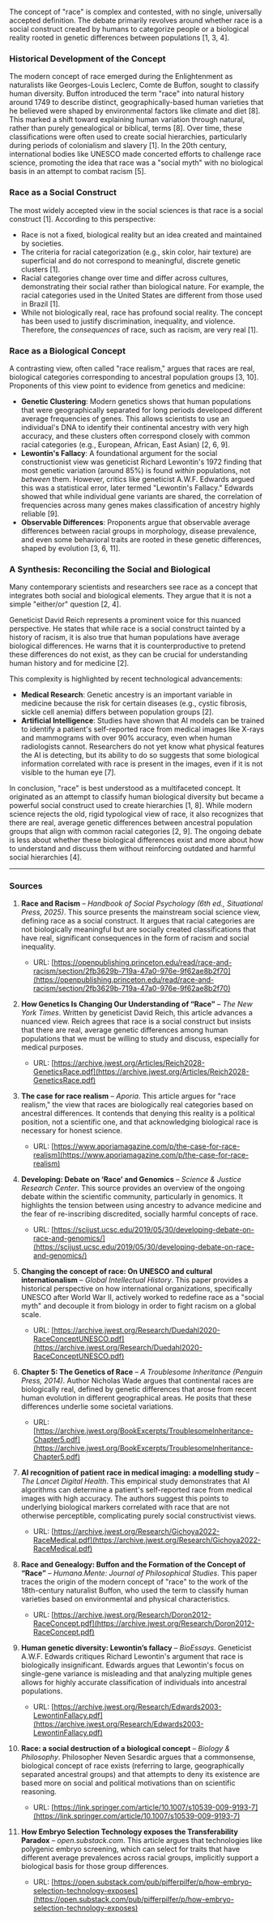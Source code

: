 The concept of "race" is complex and contested, with no single, universally accepted definition. The debate primarily revolves around whether race is a social construct created by humans to categorize people or a biological reality rooted in genetic differences between populations [1, 3, 4].

### Historical Development of the Concept
The modern concept of race emerged during the Enlightenment as naturalists like Georges-Louis Leclerc, Comte de Buffon, sought to classify human diversity. Buffon introduced the term "race" into natural history around 1749 to describe distinct, geographically-based human varieties that he believed were shaped by environmental factors like climate and diet [8]. This marked a shift toward explaining human variation through natural, rather than purely genealogical or biblical, terms [8]. Over time, these classifications were often used to create social hierarchies, particularly during periods of colonialism and slavery [1]. In the 20th century, international bodies like UNESCO made concerted efforts to challenge race science, promoting the idea that race was a "social myth" with no biological basis in an attempt to combat racism [5].

### Race as a Social Construct
The most widely accepted view in the social sciences is that race is a social construct [1]. According to this perspective:
*   Race is not a fixed, biological reality but an idea created and maintained by societies.
*   The criteria for racial categorization (e.g., skin color, hair texture) are superficial and do not correspond to meaningful, discrete genetic clusters [1].
*   Racial categories change over time and differ across cultures, demonstrating their social rather than biological nature. For example, the racial categories used in the United States are different from those used in Brazil [1].
*   While not biologically real, race has profound social reality. The concept has been used to justify discrimination, inequality, and violence. Therefore, the *consequences* of race, such as racism, are very real [1].

### Race as a Biological Concept
A contrasting view, often called "race realism," argues that races are real, biological categories corresponding to ancestral population groups [3, 10]. Proponents of this view point to evidence from genetics and medicine:
*   **Genetic Clustering**: Modern genetics shows that human populations that were geographically separated for long periods developed different average frequencies of genes. This allows scientists to use an individual's DNA to identify their continental ancestry with very high accuracy, and these clusters often correspond closely with common racial categories (e.g., European, African, East Asian) [2, 6, 9].
*   **Lewontin's Fallacy**: A foundational argument for the social constructionist view was geneticist Richard Lewontin's 1972 finding that most genetic variation (around 85%) is found *within* populations, not *between* them. However, critics like geneticist A.W.F. Edwards argued this was a statistical error, later termed "Lewontin's Fallacy." Edwards showed that while individual gene variants are shared, the correlation of frequencies across many genes makes classification of ancestry highly reliable [9].
*   **Observable Differences**: Proponents argue that observable average differences between racial groups in morphology, disease prevalence, and even some behavioral traits are rooted in these genetic differences, shaped by evolution [3, 6, 11].

### A Synthesis: Reconciling the Social and Biological
Many contemporary scientists and researchers see race as a concept that integrates both social and biological elements. They argue that it is not a simple "either/or" question [2, 4].

Geneticist David Reich represents a prominent voice for this nuanced perspective. He states that while race is a social construct tainted by a history of racism, it is also true that human populations have average biological differences. He warns that it is counterproductive to pretend these differences do not exist, as they can be crucial for understanding human history and for medicine [2].

This complexity is highlighted by recent technological advancements:
*   **Medical Research**: Genetic ancestry is an important variable in medicine because the risk for certain diseases (e.g., cystic fibrosis, sickle cell anemia) differs between population groups [2].
*   **Artificial Intelligence**: Studies have shown that AI models can be trained to identify a patient's self-reported race from medical images like X-rays and mammograms with over 90% accuracy, even when human radiologists cannot. Researchers do not yet know what physical features the AI is detecting, but its ability to do so suggests that some biological information correlated with race is present in the images, even if it is not visible to the human eye [7].

In conclusion, "race" is best understood as a multifaceted concept. It originated as an attempt to classify human biological diversity but became a powerful social construct used to create hierarchies [1, 8]. While modern science rejects the old, rigid typological view of race, it also recognizes that there are real, average genetic differences between ancestral population groups that align with common racial categories [2, 9]. The ongoing debate is less about whether these biological differences exist and more about how to understand and discuss them without reinforcing outdated and harmful social hierarchies [4].

***

### Sources

1.  **Race and Racism** – *Handbook of Social Psychology (6th ed., Situational Press, 2025)*. This source presents the mainstream social science view, defining race as a social construct. It argues that racial categories are not biologically meaningful but are socially created classifications that have real, significant consequences in the form of racism and social inequality.
    *   URL: [https://openpublishing.princeton.edu/read/race-and-racism/section/2fb3629b-719a-47a0-976e-9f62ae8b2f70](https://openpublishing.princeton.edu/read/race-and-racism/section/2fb3629b-719a-47a0-976e-9f62ae8b2f70)

2.  **How Genetics Is Changing Our Understanding of “Race”** – *The New York Times*. Written by geneticist David Reich, this article advances a nuanced view. Reich agrees that race is a social construct but insists that there are real, average genetic differences among human populations that we must be willing to study and discuss, especially for medical purposes.
    *   URL: [https://archive.jwest.org/Articles/Reich2028-GeneticsRace.pdf](https://archive.jwest.org/Articles/Reich2028-GeneticsRace.pdf)

3.  **The case for race realism** – *Aporia*. This article argues for "race realism," the view that races are biologically real categories based on ancestral differences. It contends that denying this reality is a political position, not a scientific one, and that acknowledging biological race is necessary for honest science.
    *   URL: [https://www.aporiamagazine.com/p/the-case-for-race-realism](https://www.aporiamagazine.com/p/the-case-for-race-realism)

4.  **Developing: Debate on ‘Race’ and Genomics** – *Science & Justice Research Center*. This source provides an overview of the ongoing debate within the scientific community, particularly in genomics. It highlights the tension between using ancestry to advance medicine and the fear of re-inscribing discredited, socially harmful concepts of race.
    *   URL: [https://scijust.ucsc.edu/2019/05/30/developing-debate-on-race-and-genomics/](https://scijust.ucsc.edu/2019/05/30/developing-debate-on-race-and-genomics/)

5.  **Changing the concept of race: On UNESCO and cultural internationalism** – *Global Intellectual History*. This paper provides a historical perspective on how international organizations, specifically UNESCO after World War II, actively worked to redefine race as a "social myth" and decouple it from biology in order to fight racism on a global scale.
    *   URL: [https://archive.jwest.org/Research/Duedahl2020-RaceConceptUNESCO.pdf](https://archive.jwest.org/Research/Duedahl2020-RaceConceptUNESCO.pdf)

6.  **Chapter 5: The Genetics of Race** – *A Troublesome Inheritance (Penguin Press, 2014)*. Author Nicholas Wade argues that continental races are biologically real, defined by genetic differences that arose from recent human evolution in different geographical areas. He posits that these differences underlie some societal variations.
    *   URL: [https://archive.jwest.org/BookExcerpts/TroublesomeInheritance-Chapter5.pdf](https://archive.jwest.org/BookExcerpts/TroublesomeInheritance-Chapter5.pdf)

7.  **AI recognition of patient race in medical imaging: a modelling study** – *The Lancet Digital Health*. This empirical study demonstrates that AI algorithms can determine a patient's self-reported race from medical images with high accuracy. The authors suggest this points to underlying biological markers correlated with race that are not otherwise perceptible, complicating purely social constructivist views.
    *   URL: [https://archive.jwest.org/Research/Gichoya2022-RaceMedical.pdf](https://archive.jwest.org/Research/Gichoya2022-RaceMedical.pdf)

8.  **Race and Genealogy: Buffon and the Formation of the Concept of “Race”** – *Humana.Mente: Journal of Philosophical Studies*. This paper traces the origin of the modern concept of "race" to the work of the 18th-century naturalist Buffon, who used the term to classify human varieties based on environmental and physical characteristics.
    *   URL: [https://archive.jwest.org/Research/Doron2012-RaceConcept.pdf](https://archive.jwest.org/Research/Doron2012-RaceConcept.pdf)

9.  **Human genetic diversity: Lewontin’s fallacy** – *BioEssays*. Geneticist A.W.F. Edwards critiques Richard Lewontin's argument that race is biologically insignificant. Edwards argues that Lewontin's focus on single-gene variance is misleading and that analyzing multiple genes allows for highly accurate classification of individuals into ancestral populations.
    *   URL: [https://archive.jwest.org/Research/Edwards2003-LewontinFallacy.pdf](https://archive.jwest.org/Research/Edwards2003-LewontinFallacy.pdf)

10. **Race: a social destruction of a biological concept** – *Biology & Philosophy*. Philosopher Neven Sesardic argues that a commonsense, biological concept of race exists (referring to large, geographically separated ancestral groups) and that attempts to deny its existence are based more on social and political motivations than on scientific reasoning.
    *   URL: [https://link.springer.com/article/10.1007/s10539-009-9193-7](https://link.springer.com/article/10.1007/s10539-009-9193-7)

11. **How Embryo Selection Technology exposes the Transferability Paradox** – *open.substack.com*. This article argues that technologies like polygenic embryo screening, which can select for traits that have different average prevalences across racial groups, implicitly support a biological basis for those group differences.
    *   URL: [https://open.substack.com/pub/pifferpilfer/p/how-embryo-selection-technology-exposes](https://open.substack.com/pub/pifferpilfer/p/how-embryo-selection-technology-exposes)